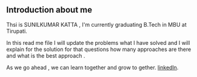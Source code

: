 ## Introduction about me 

Thsi is SUNILKUMAR KATTA , I'm currently graduating B.Tech in MBU at Tirupati.


In this read me file I will update the problems what I have solved and I will explain for the solution for that questions how many approaches are there and what is the best approach .

As we go ahead , we can learn together and grow to gether.
[linkedln](https://www.linkedin.com/in/sunil-kumar-katta-61247b241/).
